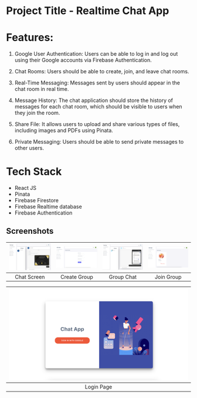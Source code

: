 # Project Title - Realtime Chat App

# Features:

1. Google User Authentication: Users can be able to log in and log out using their Google accounts via Firebase Authentication.

2. Chat Rooms: Users should be able to create, join, and leave chat rooms.

3. Real-Time Messaging: Messages sent by users should appear in the chat room in real time.

4. Message History: The chat application should store the history of messages for each chat room, which should be visible to users when they join the room.

5. Share File: It allows users to upload and share various types of files, including images and PDFs using Pinata.

6. Private Messaging: Users should be able to send private messages to other users.

# Tech Stack

- React JS
- Pinata
- Firebase Firestore
- Firebase Realtime database
- Firebase Authentication

## Screenshots

| ![](Images/chat.png) | ![](Images/creategrp.png) | ![](Images/group.png) | ![](Images/joingrp.png) |
| :------------------: | :-----------------------: | :-------------------: | :---------------------: |
|     Chat Screen      |       Create Group        |      Group Chat       |       Join Group        |

| ![](Images/login.png)
| :-------------: |
| Login Page
